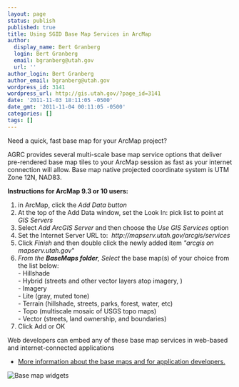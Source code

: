 ```yaml
---
layout: page
status: publish
published: true
title: Using SGID Base Map Services in ArcMap
author:
  display_name: Bert Granberg
  login: Bert Granberg
  email: bgranberg@utah.gov
  url: ''
author_login: Bert Granberg
author_email: bgranberg@utah.gov
wordpress_id: 3141
wordpress_url: http://gis.utah.gov/?page_id=3141
date: '2011-11-03 18:11:05 -0500'
date_gmt: '2011-11-04 00:11:05 -0500'
categories: []
tags: []
---
```

<p>Need a quick, fast base map for your ArcMap project?</p>
<p>AGRC provides several multi-scale base map service options that deliver pre-rendered base map tiles to your ArcMap session as fast as your internet connection will allow. Base map native projected coordinate system is UTM Zone 12N, NAD83.</p>
<p><strong>Instructions for ArcMap 9.3 or 10 users:</strong></p>
<ol>
<li>in ArcMap, click the <em>Add Data button</em></li>
<li>At the top of the Add Data window, set the Look In: pick list to point at <em>GIS Servers</em></li>
<li>Select <em>Add ArcGIS Server</em> and then choose the <em>Use GIS Services</em> option</li>
<li>Set the Internet Server URL to:  <em>http://mapserv.utah.gov/arcgis/services</em></li>
<li>Click <em>Finish</em> and then double click the newly added item <em>"arcgis on mapserv.utah.gov</em>"</li>
<li><em>From the <strong>BaseMaps folder</strong>, Select</em> the base map(s) of your choice from the list below:<br />
- Hillshade<br />
- Hybrid (streets and other vector layers atop imagery, )<br />
- Imagery<br />
- Lite (gray, muted tone)<br />
- Terrain (hillshade, streets, parks, forest, water, etc)<br />
- Topo (multiscale mosaic of USGS topo maps)<br />
- Vector (streets, land ownership, and boundaries)</li>
<li>Click Add or OK</li>
</ol>
<p>Web developers can embed any of these base map services in web-based and internet-connected applications</p>
<ul>
<li><a href="http://gis.utah.gov/developer/base-maps/">More information about the base maps and for application developers.</a></li>
</ul>
<p><img src="http://gis.utah.gov/wp-content/uploads/basemapWidgets.png" alt = "Base map widgets" class="image_styled alignleft"/></p>
